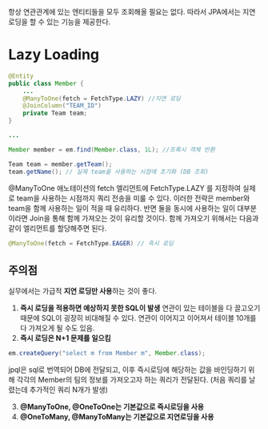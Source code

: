 항상 연관관계에 있는 엔티티들을 모두 조회해올 필요는 없다. 따라서 JPA에서는 지연로딩을 할 수 있는 기능을 제공한다.

# Lazy Loading

```java
@Entity
public class Member {
	...
	@ManyToOne(fetch = FetchType.LAZY) //지연 로딩
	@JoinColumn("TEAM_ID")
	private Team team;
}

...

Member member = em.find(Member.class, 1L); //프록시 객체 반환

Team team = member.getTeam();
team.getName(); // 실제 team을 사용하는 시점에 초기화 (DB 조회)
```

@ManyToOne 애노테이션의 fetch 엘리먼트에 FetchType.LAZY 를 지정하여 실제로 team을 사용하는 시점까지 쿼리 전송을 미룰 수 있다. 이러한 전략은 member와 team을 함께 사용하는 일이 적을 때 유리하다. 반면 둘을 동시에 사용하는 일이 대부분이라면 Join을 통해 함께 가져오는 것이 유리할 것이다. 함께 가져오기 위해서는 다음과 같이 엘리먼트를 할당해주면 된다.

```java
@ManyToOne(fetch = FetchType.EAGER) // 즉시 로딩
```

## 주의점

실무에서는 가급적 **지연 로딩만 사용**하는 것이 좋다.

1. **즉시 로딩을 적용하면 예상하지 못한 SQL이 발생**
연관이 있는 테이블을 다 끌고오기 때문에 SQL이 굉장히 비대해질 수 있다. 연관이 이어지고 이어져서 테이블 10개를 다 가져오게 될 수도 있음.
2. **즉시 로딩은 N+1 문제를 일으킴**
```java
em.createQuery("select m from Member m", Member.class);
```
jpql은 sql로 번역되어 DB에 전달되고, 이후 즉시로딩에 해당하는 값을 바인딩하기 위해 각각의 Member의 팀의 정보를 가져오고자 하는 쿼리가 전달된다. (처음 쿼리를 날렸는데 추가적인 쿼리 N개가 발생)

3.  **@ManyToOne, @OneToOne는 기본값으로 즉시로딩을 사용**
4.  **@OneToMany, @ManyToMany는 기본값으로 지연로딩을 사용**

